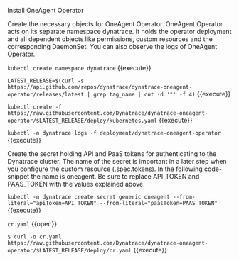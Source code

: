 Install OneAgent Operator 

Create the necessary objects for OneAgent Operator. OneAgent Operator acts on its separate namespace dynatrace. It holds the operator deployment and all dependent objects like permissions, custom resources and the corresponding DaemonSet. You can also observe the logs of OneAgent Operator.

`kubectl create namespace dynatrace` {{execute}}

`LATEST_RELEASE=$(curl -s https://api.github.com/repos/dynatrace/dynatrace-oneagent-operator/releases/latest | grep tag_name | cut -d '"' -f 4)` {{execute}}

`kubectl create -f https://raw.githubusercontent.com/Dynatrace/dynatrace-oneagent-operator/$LATEST_RELEASE/deploy/kubernetes.yaml` {{execute}}

`kubectl -n dynatrace logs -f deployment/dynatrace-oneagent-operator` {{execute}}

Create the secret holding API and PaaS tokens for authenticating to the Dynatrace cluster. The name of the secret is important in a later step when you configure the custom resource (.spec.tokens). In the following code-snippet the name is oneagent. Be sure to replace API_TOKEN and PAAS_TOKEN with the values explained above.

`kubectl -n dynatrace create secret generic oneagent --from-literal="apiToken=API_TOKEN" --from-literal="paasToken=PAAS_TOKEN"` {{execute}}

`cr.yaml` {{open}}

`$ curl -o cr.yaml https://raw.githubusercontent.com/Dynatrace/dynatrace-oneagent-operator/$LATEST_RELEASE/deploy/cr.yaml` {{execute}}
